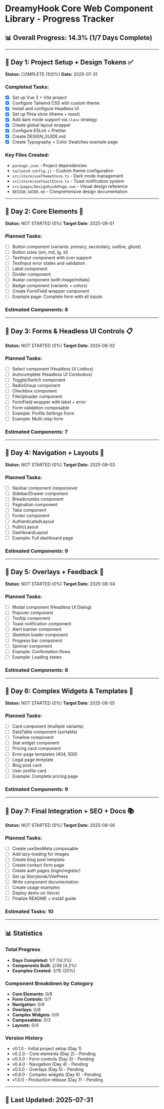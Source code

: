 # DreamyHook Core Web Component Library - Progress Tracker

## 📊 Overall Progress: 14.3% (1/7 Days Complete)

---

## 📅 Day 1: Project Setup + Design Tokens ✅
**Status:** COMPLETE (100%)
**Date:** 2025-07-31

### Completed Tasks:
- [x] Set up Vue 3 + Vite project
- [x] Configure Tailwind CSS with custom theme
- [x] Install and configure Headless UI
- [x] Set up Pinia store (theme + toast)
- [x] Add dark mode support via `class` strategy
- [x] Create global layout wrapper
- [x] Configure ESLint + Prettier
- [x] Create DESIGN_GUIDE.md
- [x] Create Typography + Color Swatches example page

### Key Files Created:
- `package.json` - Project dependencies
- `tailwind.config.js` - Custom theme configuration
- `src/store/useThemeStore.ts` - Dark mode management
- `src/store/useToastStore.ts` - Toast notification system
- `src/pages/DesignGuidePage.vue` - Visual design reference
- `DESIGN_GUIDE.md` - Comprehensive design documentation

---

## 📅 Day 2: Core Elements 🔄
**Status:** NOT STARTED (0%)
**Target Date:** 2025-08-01

### Planned Tasks:
- [ ] Button component (variants: primary, secondary, outline, ghost)
- [ ] Button sizes (sm, md, lg, xl)
- [ ] TextInput component with icon support
- [ ] TextInput error states and validation
- [ ] Label component
- [ ] Divider component
- [ ] Avatar component (with image/initials)
- [ ] Badge component (variants + colors)
- [ ] Create FormField wrapper component
- [ ] Example page: Complete form with all inputs

### Estimated Components: 8

---

## 📅 Day 3: Forms & Headless UI Controls 📋
**Status:** NOT STARTED (0%)
**Target Date:** 2025-08-02

### Planned Tasks:
- [ ] Select component (Headless UI Listbox)
- [ ] Autocomplete (Headless UI Combobox)
- [ ] Toggle/Switch component
- [ ] RadioGroup component
- [ ] Checkbox component
- [ ] FileUploader component
- [ ] FormField wrapper with label + error
- [ ] Form validation composable
- [ ] Example: Profile Settings Form
- [ ] Example: Multi-step form

### Estimated Components: 7

---

## 📅 Day 4: Navigation + Layouts 🧭
**Status:** NOT STARTED (0%)
**Target Date:** 2025-08-03

### Planned Tasks:
- [ ] Navbar component (responsive)
- [ ] Sidebar/Drawer component
- [ ] Breadcrumbs component
- [ ] Pagination component
- [ ] Tabs component
- [ ] Footer component
- [ ] AuthenticatedLayout
- [ ] PublicLayout
- [ ] DashboardLayout
- [ ] Example: Full dashboard page

### Estimated Components: 9

---

## 📅 Day 5: Overlays + Feedback 💬
**Status:** NOT STARTED (0%)
**Target Date:** 2025-08-04

### Planned Tasks:
- [ ] Modal component (Headless UI Dialog)
- [ ] Popover component
- [ ] Tooltip component
- [ ] Toast notification component
- [ ] Alert banner component
- [ ] Skeleton loader component
- [ ] Progress bar component
- [ ] Spinner component
- [ ] Example: Confirmation flows
- [ ] Example: Loading states

### Estimated Components: 8

---

## 📅 Day 6: Complex Widgets & Templates 🎯
**Status:** NOT STARTED (0%)
**Target Date:** 2025-08-05

### Planned Tasks:
- [ ] Card component (multiple variants)
- [ ] DataTable component (sortable)
- [ ] Timeline component
- [ ] Stat widget component
- [ ] Pricing card component
- [ ] Error page templates (404, 500)
- [ ] Legal page template
- [ ] Blog post card
- [ ] User profile card
- [ ] Example: Complete pricing page

### Estimated Components: 9

---

## 📅 Day 7: Final Integration + SEO + Docs 📚
**Status:** NOT STARTED (0%)
**Target Date:** 2025-08-06

### Planned Tasks:
- [ ] Create useSeoMeta composable
- [ ] Add lazy-loading for images
- [ ] Create blog post template
- [ ] Create contact form page
- [ ] Create auth pages (login/register)
- [ ] Set up Storybook/VitePress
- [ ] Write component documentation
- [ ] Create usage examples
- [ ] Deploy demo on Vercel
- [ ] Finalize README + install guide

### Estimated Tasks: 10

---

## 📊 Statistics

### Total Progress
- **Days Completed:** 1/7 (14.3%)
- **Components Built:** 2/48 (4.2%)
- **Examples Created:** 3/15 (20%)

### Component Breakdown by Category
- **Core Elements:** 0/8
- **Form Controls:** 0/7
- **Navigation:** 0/9
- **Overlays:** 0/8
- **Complex Widgets:** 0/9
- **Composables:** 0/3
- **Layouts:** 0/4

### Version History
- v0.1.0 - Initial project setup (Day 1)
- v0.2.0 - Core elements (Day 2) - Pending
- v0.3.0 - Form controls (Day 3) - Pending
- v0.4.0 - Navigation (Day 4) - Pending
- v0.5.0 - Overlays (Day 5) - Pending
- v0.6.0 - Complex widgets (Day 6) - Pending
- v1.0.0 - Production release (Day 7) - Pending

---

## 🔄 Last Updated: 2025-07-31